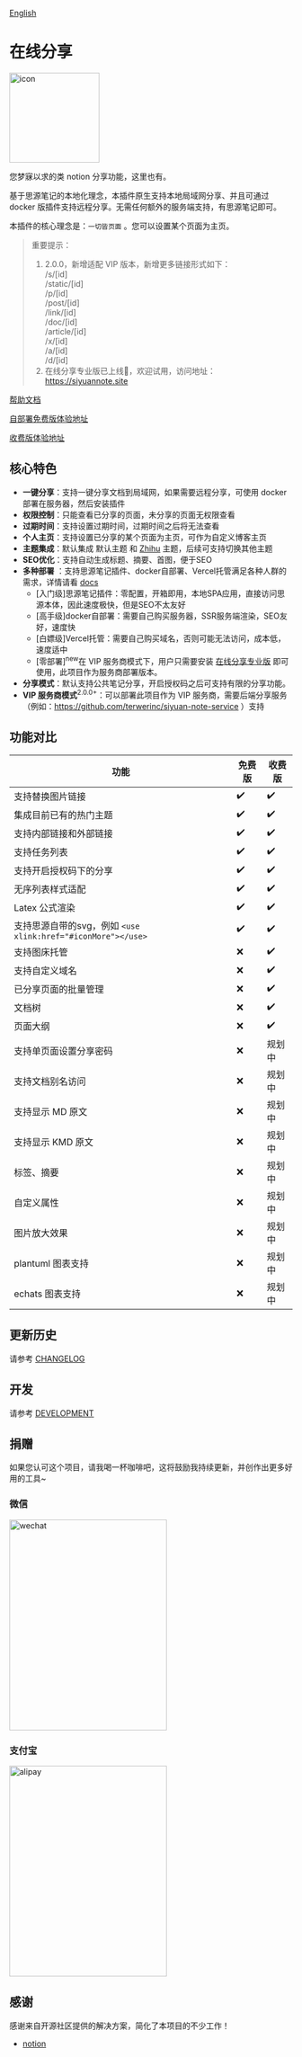 [English](README.md)

# 在线分享

<img src="https://ghproxy.com/https://github.com/terwer/siyuan-plugin-blog/blob/main/icon.png" width="160" height="160" alt="icon">

您梦寐以求的类 notion 分享功能，这里也有。

基于思源笔记的本地化理念，本插件原生支持本地局域网分享、并且可通过 docker 版插件支持远程分享。无需任何额外的服务端支持，有思源笔记即可。

本插件的核心理念是：`一切皆页面` 。您可以设置某个页面为主页。

> 重要提示：
> 1. 2.0.0，新增适配 VIP 版本，新增更多链接形式如下：    
     /s/[id]  
     /static/[id]  
     /p/[id]  
     /post/[id]  
     /link/[id]   
     /doc/[id]  
     /article/[id]   
     /x/[id]  
     /a/[id]  
     /d/[id]
> 2. 在线分享专业版已上线🎉，欢迎试用，访问地址：https://siyuannote.site

[帮助文档](https://share.terwergreen.com/s/20230621001422-xsimx5v)

[自部署免费版体验地址](https://freeshare.terwergreen.com)

[收费版体验地址](https://share.terwergreen.com)

## 核心特色

- **一键分享**：支持一键分享文档到局域网，如果需要远程分享，可使用 docker 部署在服务器，然后安装插件
- **权限控制**：只能查看已分享的页面，未分享的页面无权限查看
- **过期时间**：支持设置过期时间，过期时间之后将无法查看
- **个人主页**：支持设置已分享的某个页面为主页，可作为自定义博客主页
- **主题集成**：默认集成 默认主题 和 [Zhihu](https://github.com/terwer/siyuan-theme-zhihu) 主题，后续可支持切换其他主题
- **SEO优化**：支持自动生成标题、摘要、首图，便于SEO
- **多种部署**
  ：支持思源笔记插件、docker自部署、Vercel托管满足各种人群的需求，详情请看 [docs](https://blog.terwer.space/s/20230621001422-xsimx5v)
    - [入门级]思源笔记插件：零配置，开箱即用，本地SPA应用，直接访问思源本体，因此速度极快，但是SEO不太友好
    - [高手级]docker自部署：需要自己购买服务器，SSR服务端渲染，SEO友好，速度快
    - [白嫖级]Vercel托管：需要自己购买域名，否则可能无法访问，成本低，速度适中
    - [零部署]<sup>new</sup>在 VIP
      服务商模式下，用户只需要安装 [在线分享专业版](https://github.com/terwerinc/siyuan-plugin-share-pro)
      即可使用，此项目作为服务商部署版本。
- **分享模式**：默认支持公共笔记分享，开启授权码之后可支持有限的分享功能。
- **VIP 服务商模式**<sup>2.0.0+</sup>：可以部署此项目作为 VIP
  服务商，需要后端分享服务（例如：https://github.com/terwerinc/siyuan-note-service ）支持

## 功能对比

| 功能                                                 | 免费版 | 收费版  |
|----------------------------------------------------|-----|------|
| 支持替换图片链接                                           | ✔️  | ✔️   |
| 集成目前已有的热门主题                                        | ✔️  | ✔️   |
| 支持内部链接和外部链接                                        | ✔️  | ✔️   |
| 支持任务列表                                             | ✔️  | ✔️   |
| 支持开启授权码下的分享                                        | ✔️  | ✔️   |
| 无序列表样式适配                                           | ✔️  | ✔️   |
| Latex 公式渲染                                         | ✔️  | ✔️   |
| 支持思源自带的svg，例如 `<use xlink:href="#iconMore"></use>` | ✔️  | ✔️   |
| 支持图床托管                                             | ❌   | ✔️   |
| 支持自定义域名                                            | ❌   | ✔️   |
| 已分享页面的批量管理                                         | ❌   | ✔️   |
| 文档树                                                | ❌   | ✔️   |
| 页面大纲                                               | ❌   | ✔️   |
| 支持单页面设置分享密码                                        | ❌   | 规划中  |
| 支持文档别名访问                                           | ❌   | 规划中  |
| 支持显示 MD 原文                                         | ❌   | 规划中  |
| 支持显示 KMD 原文                                        | ❌   | 规划中  |
| 标签、摘要                                              | ❌   | 规划中️ |
| 自定义属性                                              | ❌   | 规划中️ |
| 图片放大效果                                             | ❌   | 规划中  |
| plantuml 图表支持                                      | ❌   | 规划中  |
| echats 图表支持                                        | ❌   | 规划中️ |

## 更新历史

请参考 [CHANGELOG](https://github.com/terwer/siyuan-plugin-blog/blob/main/CHANGELOG.md)

## 开发

请参考 [DEVELOPMENT](./DEVELOPMENT.md)

## 捐赠

如果您认可这个项目，请我喝一杯咖啡吧，这将鼓励我持续更新，并创作出更多好用的工具~

### 微信

<div>
<img src="https://static-rs-terwer.oss-cn-beijing.aliyuncs.com/donate/wechat.jpg" alt="wechat" style="width:280px;height:375px;" />
</div>

### 支付宝

<div>
<img src="https://static-rs-terwer.oss-cn-beijing.aliyuncs.com/donate/alipay.jpg" alt="alipay" style="width:280px;height:375px;" />
</div>

## 感谢

感谢来自开源社区提供的解决方案，简化了本项目的不少工作！

- [notion](https://notion.so)